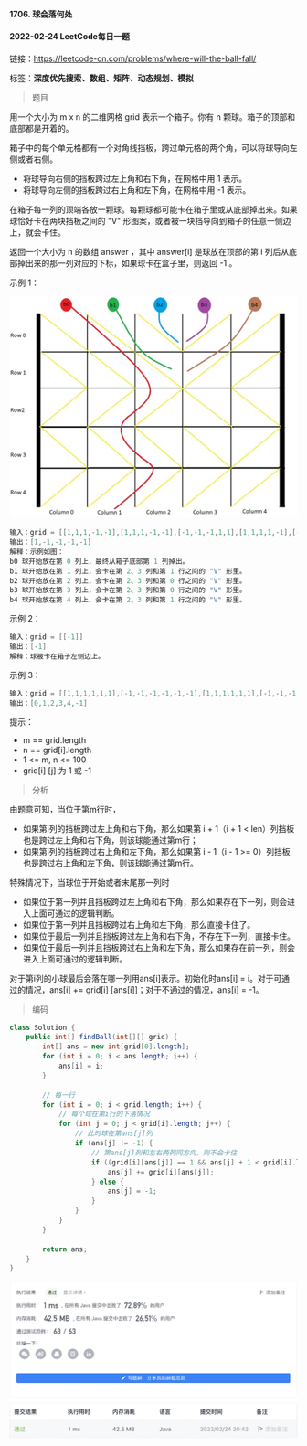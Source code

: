 #### 1706. 球会落何处

#### 2022-02-24 LeetCode每日一题

链接：https://leetcode-cn.com/problems/where-will-the-ball-fall/

标签：**深度优先搜索、数组、矩阵、动态规划、模拟**

> 题目

用一个大小为 m x n 的二维网格 grid 表示一个箱子。你有 n 颗球。箱子的顶部和底部都是开着的。

箱子中的每个单元格都有一个对角线挡板，跨过单元格的两个角，可以将球导向左侧或者右侧。

- 将球导向右侧的挡板跨过左上角和右下角，在网格中用 1 表示。
- 将球导向左侧的挡板跨过右上角和左下角，在网格中用 -1 表示。

在箱子每一列的顶端各放一颗球。每颗球都可能卡在箱子里或从底部掉出来。如果球恰好卡在两块挡板之间的 "V" 形图案，或者被一块挡导向到箱子的任意一侧边上，就会卡住。

返回一个大小为 n 的数组 answer ，其中 answer[i] 是球放在顶部的第 i 列后从底部掉出来的那一列对应的下标，如果球卡在盒子里，则返回 -1 。

示例 1：

![img](1706.球会落何处.assets/ball.jpg)

```java
输入：grid = [[1,1,1,-1,-1],[1,1,1,-1,-1],[-1,-1,-1,1,1],[1,1,1,1,-1],[-1,-1,-1,-1,-1]]
输出：[1,-1,-1,-1,-1]
解释：示例如图：
b0 球开始放在第 0 列上，最终从箱子底部第 1 列掉出。
b1 球开始放在第 1 列上，会卡在第 2、3 列和第 1 行之间的 "V" 形里。
b2 球开始放在第 2 列上，会卡在第 2、3 列和第 0 行之间的 "V" 形里。
b3 球开始放在第 3 列上，会卡在第 2、3 列和第 0 行之间的 "V" 形里。
b4 球开始放在第 4 列上，会卡在第 2、3 列和第 1 行之间的 "V" 形里。
```

示例 2：

```java
输入：grid = [[-1]]
输出：[-1]
解释：球被卡在箱子左侧边上。
```

示例 3：

```java
输入：grid = [[1,1,1,1,1,1],[-1,-1,-1,-1,-1,-1],[1,1,1,1,1,1],[-1,-1,-1,-1,-1,-1]]
输出：[0,1,2,3,4,-1]
```


提示：

- m == grid.length
- n == grid[i].length
- 1 <= m, n <= 100
- grid[i] [j] 为 1 或 -1

> 分析

由题意可知，当位于第m行时，

- 如果第i列的挡板跨过左上角和右下角，那么如果第 i + 1（i + 1 < len）列挡板也是跨过左上角和右下角，则该球能通过第m行；
- 如果第i列的挡板跨过右上角和左下角，那么如果第 i - 1（i - 1 >= 0）列挡板也是跨过右上角和左下角，则该球能通过第m行。

特殊情况下，当球位于开始或者末尾那一列时

- 如果位于第一列并且挡板跨过左上角和右下角，那么如果存在下一列，则会进入上面可通过的逻辑判断。
- 如果位于第一列并且挡板跨过右上角和左下角，那么直接卡住了。
- 如果位于最后一列并且挡板跨过左上角和右下角，不存在下一列，直接卡住。
- 如果位于最后一列并且挡板跨过右上角和左下角，那么如果存在前一列，则会进入上面可通过的逻辑判断。

对于第i列的小球最后会落在哪一列用ans[i]表示。初始化时ans[i] = i。对于可通过的情况，ans[i] += grid[i] [ans[i]]；对于不通过的情况，ans[i] = -1。

> 编码

```java
class Solution {
    public int[] findBall(int[][] grid) {
        int[] ans = new int[grid[0].length];
        for (int i = 0; i < ans.length; i++) {
            ans[i] = i;
        }

        // 每一行
        for (int i = 0; i < grid.length; i++) {
            // 每个球在第i行的下落情况
            for (int j = 0; j < grid[i].length; j++) {
                // 此时球在第ans[j]列
                if (ans[j] != -1) {
                    // 第ans[j]列和左右两列同方向，则不会卡住
                    if ((grid[i][ans[j]] == 1 && ans[j] + 1 < grid[i].length && grid[i][ans[j] + 1] == 1) || (grid[i][ans[j]] == -1 && ans[j] - 1 >= 0 && grid[i][ans[j] - 1] == -1)) {
                        ans[j] += grid[i][ans[j]];
                    } else {
                        ans[j] = -1;
                    }
                }
            }
        }

        return ans;
    }
}
```

![image-20220224204217330](1706.球会落何处.assets/image-20220224204217330-5706538.png)